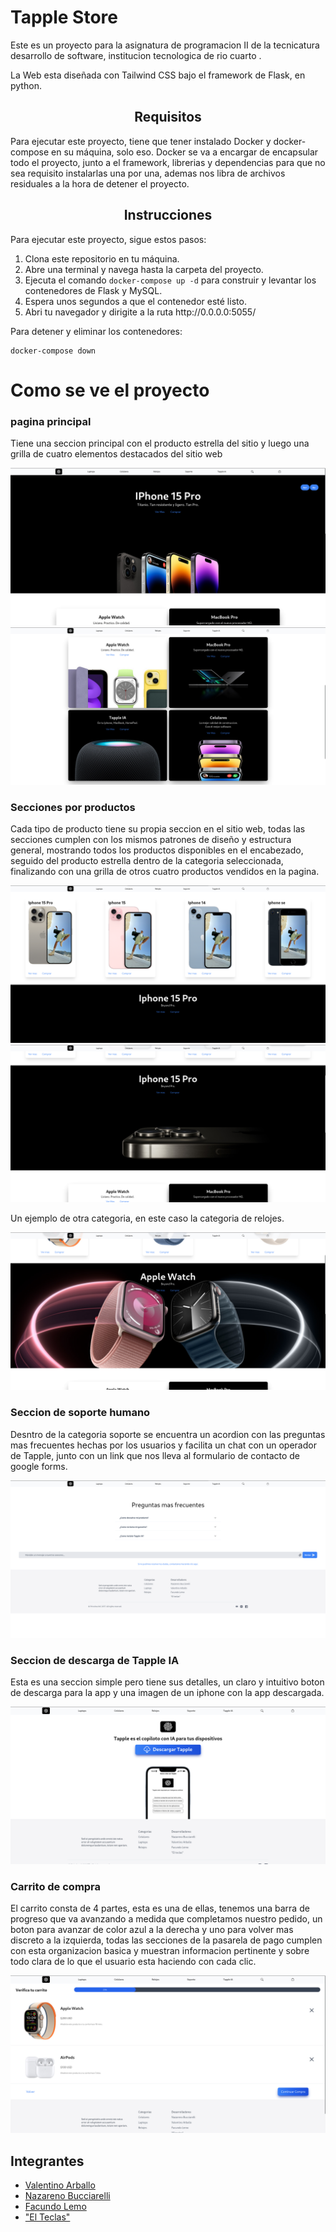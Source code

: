 # Tapple Store 

Este es un proyecto para la asignatura de programacion II de la tecnicatura desarrollo de software, institucion tecnologica de rio cuarto .

La Web esta diseñada con Tailwind CSS bajo el framework de Flask, en python.

<center> <h2>  Requisitos </h2>  </center>

Para ejecutar este proyecto, tiene que tener instalado Docker y docker-compose en su máquina, solo eso. Docker se va a encargar de encapsular todo el proyecto, junto a el framework, librerias y dependencias para que no sea requisito instalarlas una por una, ademas nos libra de archivos residuales a la hora de detener el proyecto. 

<center> <h2>  Instrucciones </h2>  </center>

Para ejecutar este proyecto, sigue estos pasos:

<ol>
    <li>
        Clona este repositorio en tu máquina.
    </li>
    <li>
        Abre una terminal y navega hasta la carpeta del proyecto.
    </li>
    <li>
        Ejecuta el comando <code>docker-compose up -d</code> para construir y levantar los contenedores de Flask y MySQL.
    </li>
    <li>
        Espera unos segundos a que el contenedor esté listo.
    </li>
    <li>
        Abri tu navegador y dirigite a la ruta http://0.0.0.0:5055/
    </li>
</ol>

Para detener y eliminar los contenedores:
    
    docker-compose down

# Como se ve el proyecto

### pagina principal

Tiene una seccion principal con el producto estrella del sitio y luego una grilla de cuatro
elementos destacados del sitio web

![alt text](/app/static/appfotos/foto1.png)
![alt text](/app/static/appfotos/foto2.png)

### Secciones por productos

Cada  tipo de producto tiene su propia seccion en el sitio web, todas las secciones cumplen con los mismos patrones de diseño y estructura general, mostrando todos los productos disponibles en el encabezado, seguido del producto estrella dentro de la categoria seleccionada, finalizando con una grilla de otros cuatro productos vendidos en la pagina.

![alt text](/app/static/appfotos/foto3.png)
![alt text](/app/static/appfotos/foto4.png)

Un ejemplo de otra categoria, en este caso la categoria de relojes.

![alt text](/app/static/appfotos/foto5.png)

### Seccion de soporte humano

Desntro de la categoria soporte se encuentra un acordion con las preguntas mas frecuentes hechas por los usuarios y facilita un chat con un operador de Tapple, junto con un link que nos lleva al formulario de contacto de google forms.

![alt text](/app/static/appfotos/foto6.png)

### Seccion de descarga de Tapple IA

Esta es una seccion simple pero tiene sus detalles, un claro y intuitivo boton de descarga para la app y una imagen de un iphone con la app descargada.

![alt text](/app/static/appfotos/foto7.png)

### Carrito de compra

El carrito consta de 4 partes, esta es una de ellas, tenemos una barra de progreso que va avanzando a medida que completamos nuestro pedido, un boton para avanzar de color azul a la derecha y uno para volver mas discreto a la izquierda, todas las secciones de la pasarela de pago cumplen con esta organizacion basica y muestran informacion pertinente y sobre todo clara de lo que el usuario esta haciendo con cada clic.

![alt text](/app/static/appfotos/foto8.png)

## Integrantes
<ul>
    <li>
        <a href="">Valentino Arballo</a>
    </li>
    <li>
        <a href="">Nazareno Bucciarelli</a>
    </li>
    <li>
        <a href="">Facundo Lemo</a>
    </li>
    <li>
        <a href="">"El Teclas"</a>
    </li>
</ul>
